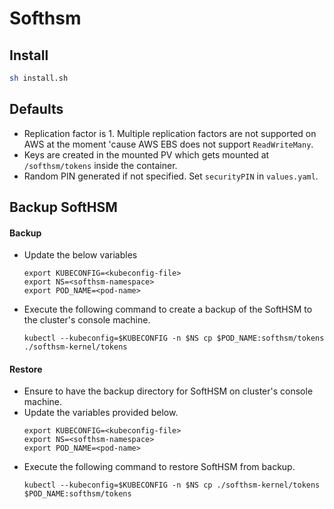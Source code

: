 # Softhsm

## Install
```sh
sh install.sh
```
## Defaults
* Replication factor is 1.  Multiple replication factors are not supported on AWS at the moment 'cause AWS EBS does not support `ReadWriteMany`.
* Keys are created in the mounted PV which gets mounted at `/softhsm/tokens` inside the container.
* Random PIN generated if not specified. Set `securityPIN` in `values.yaml`.

## Backup SoftHSM

#### Backup 
* Update the below variables
  ```
  export KUBECONFIG=<kubeconfig-file>
  export NS=<softhsm-namespace>
  export POD_NAME=<pod-name>
  ```
* Execute the following command to create a backup of the SoftHSM to the cluster's console machine.
  ```
  kubectl --kubeconfig=$KUBECONFIG -n $NS cp $POD_NAME:softhsm/tokens ./softhsm-kernel/tokens
  ```

#### Restore
* Ensure to have the backup directory for SoftHSM on cluster's console machine.
* Update the variables provided below.
  ```
  export KUBECONFIG=<kubeconfig-file>
  export NS=<softhsm-namespace>
  export POD_NAME=<pod-name>
  ```
* Execute the following command to restore SoftHSM from backup.
  ```
  kubectl --kubeconfig=$KUBECONFIG -n $NS cp ./softhsm-kernel/tokens $POD_NAME:softhsm/tokens
  ```